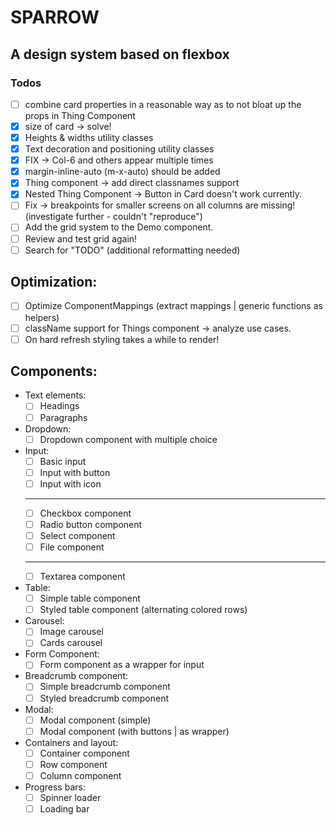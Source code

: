 # SPARROW

## A design system based on flexbox

### Todos
- [ ] combine card properties in a reasonable way as to not bloat up the props in Thing Component
- [x] size of card -> solve!
- [x] Heights & widths utility classes
- [x] Text decoration and positioning utility classes
- [x] FIX -> Col-6 and others appear multiple times
- [x] margin-inline-auto (m-x-auto) should be added
- [x] Thing component -> add direct classnames support
- [x] Nested Thing Component -> Button in Card doesn't work currently.
- [ ] Fix -> breakpoints for smaller screens on all columns are missing! (investigate further - couldn't "reproduce")
- [ ] Add the grid system to the Demo component.
- [ ] Review and test grid again!
- [ ] Search for "TODO" (additional reformatting needed)

## Optimization:
- [ ] Optimize ComponentMappings (extract mappings | generic functions as helpers)
- [ ] className support for Things component -> analyze use cases.
- [ ] On hard refresh styling takes a while to render!

## Components:
- Text elements:
    - [ ] Headings
    - [ ] Paragraphs
- Dropdown:
    - [ ] Dropdown component with multiple choice
- Input:
    - [ ] Basic input
    - [ ] Input with button
    - [ ] Input with icon
    ------------------------
    - [ ] Checkbox component
    - [ ] Radio button component
    - [ ] Select component
    - [ ] File component
    ------------------------
    - [ ] Textarea component
- Table:
    - [ ] Simple table component
    - [ ] Styled table component (alternating colored rows)
- Carousel:
    - [ ] Image carousel
    - [ ] Cards carousel
- Form Component:
    - [ ] Form component as a wrapper for input
- Breadcrumb component:
    - [ ] Simple breadcrumb component
    - [ ] Styled breadcrumb component
- Modal:
    - [ ] Modal component (simple)
    - [ ] Modal component (with buttons | as wrapper)
- Containers and layout:
    - [ ] Container component
    - [ ] Row component
    - [ ] Column component
- Progress bars:
    - [ ] Spinner loader
    - [ ] Loading bar